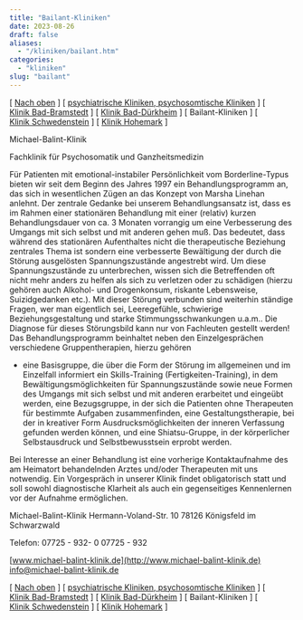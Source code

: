 ```yaml
---
title: "Bailant-Kliniken"
date: 2023-08-26
draft: false
aliases:
  - "/kliniken/bailant.htm"
categories:
  - "kliniken"
slug: "bailant"
---
```


[ [Nach oben](kliniken.htm) ] [ [psychiatrische Kliniken, psychosomtische Kliniken](psychiatrische_kliniken.htm) ] [ [Klinik Bad-Bramstedt](badbramstedt.htm) ] [ [Klinik Bad-Dürkheim](badduerkheim.htm) ] [ Bailant-Kliniken ] [ [Klinik Schwedenstein](schwedenstein.htm) ] [ [Klinik Hohemark](hohemark.htm) ]

Michael-Balint-Klinik

Fachklinik für Psychosomatik
und Ganzheitsmedizin

Für Patienten mit emotional-instabiler Persönlichkeit
vom Borderline-Typus bieten wir seit dem Beginn des Jahres 1997 ein
Behandlungsprogramm an, das sich in wesentlichen Zügen an das Konzept von
Marsha Linehan anlehnt. Der zentrale Gedanke bei unserem Behandlungsansatz ist,
dass es im Rahmen einer stationären Behandlung mit einer (relativ) kurzen
Behandlungsdauer von ca. 3 Monaten vorrangig um eine Verbesserung des Umgangs
mit sich selbst und mit anderen gehen muß. Das bedeutet, dass während des
stationären Aufenthaltes nicht die therapeutische Beziehung zentrales Thema ist
sondern eine verbesserte Bewältigung der durch die Störung ausgelösten
Spannungszustände angestrebt wird. Um diese Spannungszustände zu unterbrechen,
wissen sich die Betreffenden oft nicht mehr anders zu helfen als sich zu
verletzen oder zu schädigen (hierzu gehören auch Alkohol- und Drogenkonsum,
riskante Lebensweise, Suizidgedanken etc.). Mit dieser Störung verbunden sind
weiterhin ständige Fragen, wer man eigentlich sei, Leeregefühle, schwierige
Beziehungsgestaltung und starke Stimmungsschwankungen u.a.m.. Die Diagnose für dieses Störungsbild kann nur von Fachleuten gestellt werden! Das Behandlungsprogramm beinhaltet neben den Einzelgesprächen verschiedene
Gruppentherapien, hierzu gehören

- eine Basisgruppe, die
    über die Form der Störung im allgemeinen und im Einzelfall informiert ein Skills-Training (Fertigkeiten-Training),
    in dem Bewältigungsmöglichkeiten für Spannungszustände sowie neue Formen
    des Umgangs mit sich selbst und mit anderen erarbeitet und eingeübt werden, eine Bezugsgruppe, in
    der sich die Patienten ohne Therapeuten für bestimmte Aufgaben
    zusammenfinden, eine
    Gestaltungstherapie, bei der in kreativer Form Ausdrucksmöglichkeiten der
    inneren Verfassung gefunden werden können, und eine Shiatsu-Gruppe,
    in der körperlicher Selbstausdruck und Selbstbewusstsein erprobt werden.

Bei Interesse an einer
Behandlung ist eine vorherige Kontaktaufnahme des am Heimatort behandelnden
Arztes und/oder Therapeuten mit uns notwendig. Ein Vorgespräch in unserer
Klinik findet obligatorisch statt und soll sowohl diagnostische Klarheit als
auch ein gegenseitiges Kennenlernen vor der Aufnahme ermöglichen.

Michael-Balint-Klinik Hermann-Voland-Str. 10 78126 Königsfeld im Schwarzwald

Telefon: 07725 - 932- 0 07725 -
932

[www.michael-balint-klinik.de](http://www.michael-balint-klinik.de) [info@michael-balint-klinik.de](mailto:info@michael-balint-klinik.de)

[ [Nach oben](kliniken.htm) ] [ [psychiatrische Kliniken, psychosomtische Kliniken](psychiatrische_kliniken.htm) ] [ [Klinik Bad-Bramstedt](badbramstedt.htm) ] [ [Klinik Bad-Dürkheim](badduerkheim.htm) ] [ Bailant-Kliniken ] [ [Klinik Schwedenstein](schwedenstein.htm) ] [ [Klinik Hohemark](hohemark.htm) ]
